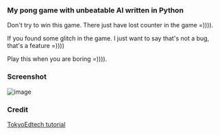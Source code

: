 ### My pong game with unbeatable AI written in Python

Don't try to win this game. There just have lost counter in the game =)))).

If you found some glitch in the game. I just want to say that's not a bug, that's a feature =)))) 

Play this when you are boring =)))).

### Screenshot
![image](https://user-images.githubusercontent.com/47920109/160288394-43576c58-4739-47b2-90e9-e6324bb07cb0.png)

### Credit
[TokyoEdtech tutorial](https://www.youtube.com/watch?v=-btAvvPCpUA)
